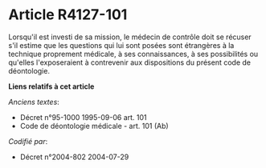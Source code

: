 # Article R4127-101

Lorsqu'il est investi de sa mission, le médecin de contrôle doit se récuser s'il estime que les questions qui lui sont posées
sont étrangères à la technique proprement médicale, à ses connaissances, à ses possibilités ou qu'elles l'exposeraient à
contrevenir aux dispositions du présent code de déontologie.

**Liens relatifs à cet article**

_Anciens textes_:

  - Décret n°95-1000 1995-09-06 art. 101
  - Code de déontologie médicale - art. 101 (Ab)

_Codifié par_:

  - Décret n°2004-802 2004-07-29
